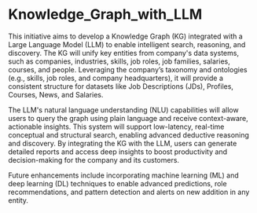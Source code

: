 # Knowledge_Graph_with_LLM
This initiative aims to develop a Knowledge Graph (KG) integrated with a Large Language Model (LLM) to enable intelligent search, reasoning, and discovery. The KG will unify key entities from company's data systems, such as companies, industries, skills, job roles, job families, salaries, courses, and people. Leveraging the company’s taxonomy and ontologies (e.g., skills, job roles, and company headquarters), it will provide a consistent structure for datasets like Job Descriptions (JDs), Profiles, Courses, News, and Salaries.

The LLM's natural language understanding (NLU) capabilities will allow users to query the graph using plain language and receive context-aware, actionable insights. This system will support low-latency, real-time conceptual and structural search, enabling advanced deductive reasoning and discovery. By integrating the KG with the LLM, users can generate detailed reports and access deep insights to boost productivity and decision-making for the company and its customers.

Future enhancements include incorporating machine learning (ML) and deep learning (DL) techniques to enable advanced predictions, role recommendations, and pattern detection and alerts on new addition in any entity.



